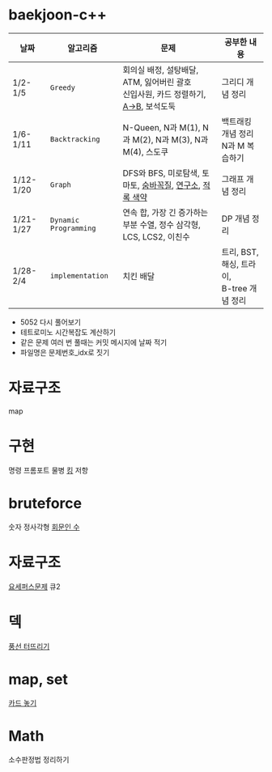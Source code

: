 # baekjoon-c++
날짜    | 알고리즘 | 문제 | 공부한 내용 | 
----------------- | ------------- | ------------| -------------| 
1/2-1/5  |`Greedy` | 회의실 배정, 설탕배달, ATM, 잃어버린 괄호 </br> 신입사원, 카드 정렬하기, [A->B](https://codingwiths.tistory.com/198), 보석도둑 | 그리디 개념 정리 | 
1/6-1/11  |`Backtracking` | N-Queen, N과 M(1), N과 M(2), N과 M(3), N과 M(4), 스도쿠  | 백트래킹 개념 정리</br>N과 M 복습하기 |  
1/12-1/20  |`Graph` | DFS와 BFS, 미로탐색, 토마토, [숨바꼭질](https://codingwiths.tistory.com/207), [연구소](https://codingwiths.tistory.com/208), [적록 색약](https://codingwiths.tistory.com/209)  | 그래프 개념 정리 |
1/21-1/27  |`Dynamic Programming` | 연속 합, 가장 긴 증가하는 부분 수열, 정수 삼각형, LCS, LCS2, 이친수  | DP 개념 정리 | 
1/28-2/4  |`implementation` | 치킨 배달  | 트리, BST, 해싱, 트라이,</br> B-tree 개념 정리 |  

- 5052 다시 풀어보기
- 테트로미노 시간복잡도 계산하기
- 같은 문제 여러 번 풀때는 커밋 메시지에 날짜 적기  
- 파일명은 문제번호_idx로 짓기


# 자료구조
map

# 구현
명령 프롬포트
물병
[킹](https://codingwiths.tistory.com/170) 저항

# bruteforce
숫자 정사각형 [회문인 수](https://codingwiths.tistory.com/176)

# 자료구조
[요세퍼스문제](https://codingwiths.tistory.com/161) 큐2

# 덱
[풍선 터뜨리기](https://codingwiths.tistory.com/183)

# map, set
[카드 놓기](https://codingwiths.tistory.com/185)

# Math
소수판정법 정리하기
